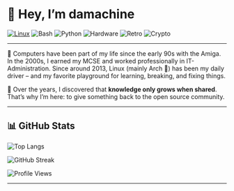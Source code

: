# 👋 Hey, I’m damachine

[![Linux](https://img.shields.io/badge/Linux-Arch%20Linux-blue?logo=arch-linux&logoColor=white)](https://aur.archlinux.org/packages?SeB=m&K=damachine)
![Bash](https://img.shields.io/badge/Shell-Bash-green?logo=gnu-bash&logoColor=white)
![Python](https://img.shields.io/badge/Code-Python-yellow?logo=python&logoColor=white)
![Hardware](https://img.shields.io/badge/Hardware-Raspberry%20Pi-crimson?logo=raspberry-pi&logoColor=white)
![Retro](https://img.shields.io/badge/Retro-Amiga-red?logo=commodore&logoColor=white)
![Crypto](https://img.shields.io/badge/Interest-Crypto-orange?logo=bitcoin&logoColor=white)

---

💾 Computers have been part of my life since the early 90s with the Amiga. In the 2000s, I earned my MCSE and worked professionally in IT-Administration. Since around 2013, Linux (mainly Arch 🐧) has been my daily driver – and my favorite playground for learning, breaking, and fixing things.  

🔧 Over the years, I discovered that **knowledge only grows when shared**. That’s why I’m here: to give something back to the open source community.  

---

## 📊 GitHub Stats

![Top Langs](https://github-readme-stats.vercel.app/api/top-langs/?username=damachine&layout=compact&theme=tokyonight)  

![GitHub Streak](https://github-readme-streak-stats.herokuapp.com/?user=damachine&theme=tokyonight&hide_border=true)  

![Profile Views](https://komarev.com/ghpvc/?username=damachine&color=blue&style=flat-square)  

---
